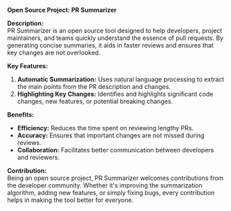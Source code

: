 **Open Source Project: PR Summarizer**

**Description:**  
PR Summarizer is an open source tool designed to help developers, project maintainers, and teams quickly understand the essence of pull requests. By generating concise summaries, it aids in faster reviews and ensures that key changes are not overlooked.

**Key Features:**
1. **Automatic Summarization:** Uses natural language processing to extract the main points from the PR description and changes.
2. **Highlighting Key Changes:** Identifies and highlights significant code changes, new features, or potential breaking changes.

**Benefits:**
- **Efficiency:** Reduces the time spent on reviewing lengthy PRs.
- **Accuracy:** Ensures that important changes are not missed during reviews.
- **Collaboration:** Facilitates better communication between developers and reviewers.

**Contribution:**  
Being an open source project, PR Summarizer welcomes contributions from the developer community. Whether it's improving the summarization algorithm, adding new features, or simply fixing bugs, every contribution helps in making the tool better for everyone.

